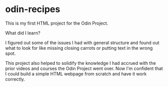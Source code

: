 # odin-recipes
This is my first HTML project for the Odin Project.

What did I learn?

I figured out some of the issues I had with general structure and found out what to look for like missing closing carrots or putting text in the wrong spot.

This project also helped to solidify the knowledge I had accrued with the prior videos and courses the Odin Project went over. Now I'm confident that I could build a simple HTML webpage from scratch and have it work correctly.
